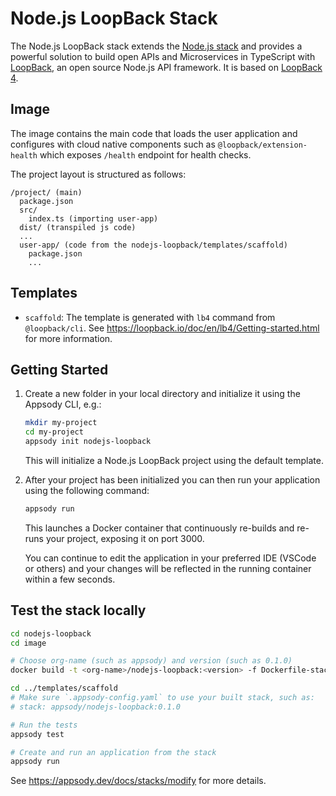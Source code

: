 # Node.js LoopBack Stack

The Node.js LoopBack stack extends the [Node.js stack](../nodejs) and provides a
powerful solution to build open APIs and Microservices in TypeScript with
[LoopBack](https://loopback.io/), an open source Node.js API framework. It is
based on [LoopBack 4](https://github.com/strongloop/loopback-next).

## Image

The image contains the main code that loads the user application and configures
with cloud native components such as `@loopback/extension-health` which exposes
`/health` endpoint for health checks.

The project layout is structured as follows:

```
/project/ (main)
  package.json
  src/
    index.ts (importing user-app)
  dist/ (transpiled js code)
  ...
  user-app/ (code from the nodejs-loopback/templates/scaffold)
    package.json
    ...
```

## Templates

- `scaffold`: The template is generated with `lb4` command from `@loopback/cli`.
  See https://loopback.io/doc/en/lb4/Getting-started.html for more information.

## Getting Started

1. Create a new folder in your local directory and initialize it using the
   Appsody CLI, e.g.:

   ```bash
   mkdir my-project
   cd my-project
   appsody init nodejs-loopback
   ```

   This will initialize a Node.js LoopBack project using the default template.

2. After your project has been initialized you can then run your application
   using the following command:

   ```bash
   appsody run
   ```

   This launches a Docker container that continuously re-builds and re-runs your
   project, exposing it on port 3000.

   You can continue to edit the application in your preferred IDE (VSCode or
   others) and your changes will be reflected in the running container within a
   few seconds.

## Test the stack locally

```sh
cd nodejs-loopback
cd image

# Choose org-name (such as appsody) and version (such as 0.1.0)
docker build -t <org-name>/nodejs-loopback:<version> -f Dockerfile-stack .

cd ../templates/scaffold
# Make sure `.appsody-config.yaml` to use your built stack, such as:
# stack: appsody/nodejs-loopback:0.1.0

# Run the tests
appsody test

# Create and run an application from the stack
appsody run
```

See https://appsody.dev/docs/stacks/modify for more details.
